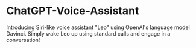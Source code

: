 # ChatGPT-Voice-Assistant
Introducing Siri-like voice assistant "Leo" using OpenAI's language model Davinci. Simply wake Leo up using standard calls and engage in a conversation!

